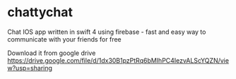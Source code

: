 # chattychat
Chat IOS app written in swift 4 using firebase - fast and easy way to communicate with your friends for free

Download it from google drive https://drive.google.com/file/d/1dx30B1pzPtRq6bMIhPC4IezvALScYQZN/view?usp=sharing

